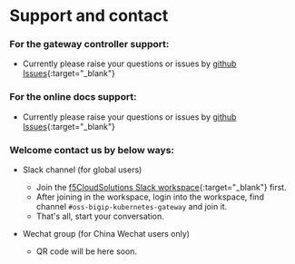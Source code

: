 # Support and contact



### For the gateway controller support:

* Currently please raise your questions or issues by [github Issues](https://github.com/F5Networks/bigip-kubernetes-gateway/issues){:target="_blank"}



### For the online docs support:

* Currently please raise your questions or issues by [github Issues](https://github.com/f5se/bigip-gatewayapi-docs/issues){:target="_blank"}



### Welcome contact us by below ways:

* Slack channel (for global users)
    * Join the [f5CloudSolutions Slack workspace](https://f5cloudsolutions.herokuapp.com/){:target="_blank"} first.
    * After joining in the workspace, login into the workspace, find channel `#oss-bigip-kubernetes-gateway` and join it.
    * That's all, start your conversation.

* Wechat group (for China Wechat users only)
    * QR code will be here soon.


